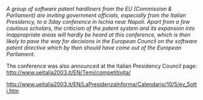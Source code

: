 *A group of software patent hardliners from the EU (Commission &
Parliament) are inviting government officials, especially from the
Italian Presidency, to a 3day conference in Ischia near Napoli. Apart
from a few cautious scholars, the criticism of the patent system and its
expansion into inappropriate areas will hardly be heard at this
conference, which is then likely to pave the way for decisions in the
European Council on the software patent directive which by then should
have come out of the European Parliament.*

The conference was also announced at the Italian Presidency Council
page: <http://www.ueitalia2003.it/EN/Temi/competitivita/>

<http://www.ueitalia2003.it/EN/LaPresidenzaInforma/Calendario/10/5/ev_5otti.htm>
